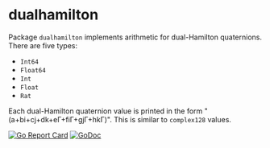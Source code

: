 # dualhamilton

Package `dualhamilton` implements arithmetic for dual-Hamilton quaternions. There are five types:

* `Int64`
* `Float64`
* `Int`
* `Float`
* `Rat`

Each dual-Hamilton quaternion value is printed in the form "(a+bi+cj+dk+eΓ+fiΓ+gjΓ+hkΓ)". This is similar to `complex128` values.

[![Go Report Card](https://goreportcard.com/badge/gojp/goreportcard)](https://goreportcard.com/report/github.com/meirizarrygelpi/numbers/dualhamilton) [![GoDoc](https://godoc.org/github.com/meirizarrygelpi/numbers/dualhamilton?status.svg)](https://godoc.org/github.com/meirizarrygelpi/numbers/dualhamilton)